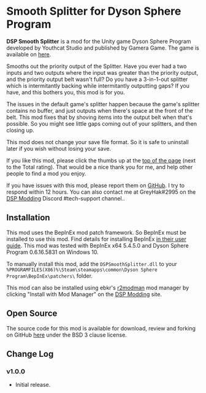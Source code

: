 # Smooth Splitter for Dyson Sphere Program

**DSP Smooth Splitter** is a mod for the Unity game Dyson Sphere Program developed by Youthcat Studio and published by Gamera Game.  The game is available on [here](https://store.steampowered.com/app/1366540/Dyson_Sphere_Program/).

Smooths out the priority output of the Splitter.  Have you ever had a two inputs and two outputs where the input was greater than the priority output, and the priority output belt wasn't full?  Do you have a 3-in-1-out splitter which is intermitantly backing while intermitantly outputting gaps?  If you have, and this bothers you, this mod is for you.

The issues in the default game's splitter happen because the game's splitter contains no buffer, and just outputs when there's space at the front of the belt.  This mod fixes that by shoving items into the output belt when that's possible.  So you might see little gaps coming out of your splitters, and then closing up.

This mod does not change your save file format.  So it is safe to uninstall later if you wish without losing your save.

If you like this mod, please click the thumbs up at the [top of the page](https://dsp.thunderstore.io/package/GreyHak/DSP_Smooth_Splitter/) (next to the Total rating).  That would be a nice thank you for me, and help other people to find a mod you enjoy.

If you have issues with this mod, please report them on [GitHub](https://github.com/GreyHak/dsp-smooth-splitter/issues).  I try to respond within 12 hours.    You can also contact me at GreyHak#2995 on the [DSP Modding](https://discord.gg/XxhyTNte) Discord #tech-support channel..

## Installation
This mod uses the BepInEx mod patch framework.  So BepInEx must be installed to use this mod.  Find details for installing BepInEx [in their user guide](https://bepinex.github.io/bepinex_docs/master/articles/user_guide/installation/index.html#installing-bepinex-1).  This mod was tested with BepInEx x64 5.4.5.0 and Dyson Sphere Program 0.6.16.5831 on Windows 10.

To manually install this mod, add the `DSPSmoothSplitter.dll` to your `%PROGRAMFILES(X86)%\Steam\steamapps\common\Dyson Sphere Program\BepInEx\patchers\` folder.

This mod can also be installed using ebkr's [r2modman](https://dsp.thunderstore.io/package/ebkr/r2modman/) mod manager by clicking "Install with Mod Manager" on the [DSP Modding](https://dsp.thunderstore.io/package/GreyHak/DSP_Smooth_Splitter/) site.

## Open Source
The source code for this mod is available for download, review and forking on GitHub [here](https://github.com/GreyHak/dsp-smooth-splitter) under the BSD 3 clause license.

## Change Log
### v1.0.0
 - Initial release.
